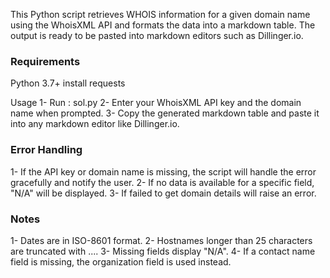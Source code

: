 This Python script retrieves WHOIS information for a given domain name using the WhoisXML API
and formats the data into a markdown table.
The output is ready to be pasted into markdown editors such as Dillinger.io.

### Requirements ###
Python 3.7+
install requests

Usage
1- Run : sol.py
2- Enter your WhoisXML API key and the domain name when prompted.
3- Copy the generated markdown table and paste it into any markdown editor like Dillinger.io.

### Error Handling ###
1- If the API key or domain name is missing, the script will handle the error gracefully and notify the user.
2- If no data is available for a specific field, "N/A" will be displayed.
3- If failed to get domain details will raise an error.

### Notes ###
1- Dates are in ISO-8601 format.
2- Hostnames longer than 25 characters are truncated with ....
3- Missing fields display "N/A".
4- If a contact name field is missing, the organization field is used instead.
